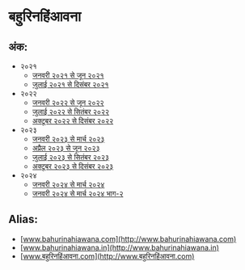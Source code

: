 # बहुरिनहिंआवना

## अंक:

- २०२१
  + [जनवरी २०२१ से जून २०२१](2021/BNA-January-2021-to-June-2021.pdf)
  + [जुलाई २०२१ से दिसंबर २०२१](2021/BNA-July-2021-to-December-2021.pdf)
- २०२२
  + [जनवरी २०२२ से जून २०२२](2022/BNA-January-2022-to-June-2022.pdf)
  + [जुलाई २०२२ से सितंबर २०२२](2022/BNA-July-2022-to-September-2022.pdf)
  + [अक्टूबर २०२२ से दिसंबर २०२२](2022/BNA-October-2022-to-December-2022.pdf)
- २०२३
  + [जनवरी २०२३ से मार्च २०२३](2023/BNA-January-2023-to-March-2023.pdf)
  + [अप्रैल २०२३ से जून २०२३](2023/BNA-April-2023-to-June-2023.pdf)
  + [जुलाई २०२३ से सितंबर २०२३](2023/BNA-July-2023-to-September-2023.pdf)
  + [अक्टूबर २०२३ से दिसंबर २०२३](2023/BNA-October-2023-to-December-2023.pdf)
- २०२४
  + [जनवरी २०२४ से मार्च २०२४](2024/BNA-January-2024-to-March-2024.pdf)
  + [जनवरी २०२४ से मार्च २०२४ भाग-२](2024/BNA-January-2024-to-March-2024-part2.pdf)



## Alias:
- [www.bahurinahiawana.com](http://www.bahurinahiawana.com)
- [www.bahurinahiawana.in](http://www.bahurinahiawana.in)
- [www.बहुरिनहिंआवना.com](http://www.बहुरिनहिंआवना.com)
